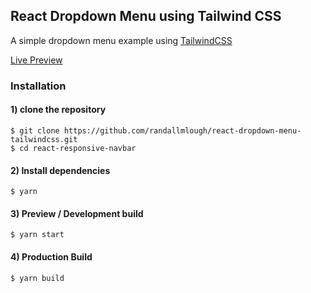 ## React Dropdown Menu using Tailwind CSS
A simple dropdown menu example using [TailwindCSS](https://tailwindcss.com/)

[Live Preview](https://react-dropdown.randylough.com/)

### Installation

#### 1) clone the repository
```shell
$ git clone https://github.com/randallmlough/react-dropdown-menu-tailwindcss.git
$ cd react-responsive-navbar
```


#### 2) Install dependencies
```shell
$ yarn
```


#### 3) Preview / Development build
```shell
$ yarn start
```


#### 4) Production Build
```shell
$ yarn build
```